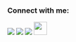 


### Connect with me:
[<img src="https://img.icons8.com/color/48/000000/linkedin.png"/>](https://www.linkedin.com/in/fred-clay-182745273/)
[<img src="https://img.icons8.com/color/48/000000/twitter--v1.png"/>](https://twitter.com/fclay1977)
[<img src="https://img.icons8.com/fluent/48/000000/instagram-new.png"/>](https://www.instagram.com/fred.clay1977/)
[<img src="https://img.icons8.com/ios-filled/50/000000/all-my-links.png" width="30"/>](https://allmylinks.com/fredclay1977)






